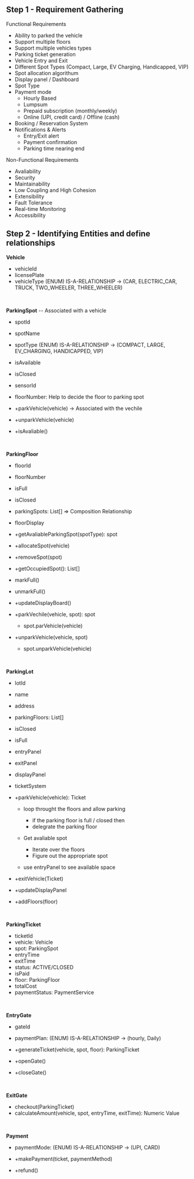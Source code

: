 ## Step 1 - Requirement Gathering
Functional Requirements
- Ability to parked the vehicle
- Support multiple floors
- Support multiple vehicles types
- Parking ticket generation
- Vehicle Entry and Exit
- Different Spot Types (Compact, Large, EV Charging, Handicapped, VIP)
- Spot allocation algorithum
- Display panel / Dashboard
- Spot Type
- Payment mode
    - Hourly Based
    - Lumpsum
    - Prepaid subscription (monthly/weekly)
    - Online (UPI, credit card) / Offline (cash)
- Booking / Reservation System
- Notifications & Alerts
    - Entry/Exit alert
    - Payment confirmation
    - Parking time nearing end


Non-Functional Requirements
- Avaliability
- Security
- Maintainability
- Low Coupling and High Cohesion
- Extensibility
- Fault Tolerance
- Real-time Monitoring
- Accessibility


## Step 2 - Identifying Entities and define relationships

<b>Vehicle</b>
- vehicleId
- licensePlate
- vehicleType (ENUM) IS-A-RELATIONSHIP  -> (CAR, ELECTRIC_CAR, TRUCK, TWO_WHEELER, THREE_WHEELER)

</br>

<b>ParkingSpot</b>
-- Associated with a vehicle
- spotId
- spotName
- spotType (ENUM) IS-A-RELATIONSHIP -> (COMPACT, LARGE, EV_CHARGING, HANDICAPPED, VIP)
- isAvailable
- isClosed
- sensorId
- floorNumber: Help to decide the floor to parking spot

- +parkVehicle(vehicle) -> Associated with the vechile
- +unparkVehicle(vehicle)
- +isAvaliable()

</br>

<b>ParkingFloor</b>
- floorId
- floorNumber
- isFull
- isClosed
- parkingSpots: List[<ParkingSpot>]  => Composition Relationship
- floorDisplay

- +getAvaliableParkingSpot(spotType): spot
- +allocateSpot(vehicle)
- +removeSpot(spot)
- +getOccupiedSpot(): List[<Spot>]
- markFull()
- unmarkFull()
- +updateDisplayBoard()
- +parkVechile(vehicle, spot): spot
     * spot.parVehicle(vehicle)
- +unparkVehicle(vehicle, spot)
     * spot.unparkVehicle(vehicle)

</br>

<b>ParkingLot</b>
- lotId
- name
- address
- parkingFloors: List[<ParkingFloor>]
- isClosed
- isFull
- entryPanel
- exitPanel
- displayPanel
- ticketSystem

- +parkVehicle(vehicle): Ticket 
    * loop throught the floors and allow parking
       * if the parking floor is full / closed then
       * delegrate the parking floor

    * Get avaliable spot
        * Iterate over the floors
        * Figure out the appropriate spot
    
    * use entryPanel to see available space  

- +exitVehicle(Ticket)
- +updateDisplayPanel
- +addFloors(floor)

</br>

<b>ParkingTicket</b>
- ticketId
- vehicle: Vehicle
- spot: ParkingSpot
- entryTime
- exitTime
- status: ACTIVE/CLOSED
- isPaid
- floor: ParkingFloor
- totalCost
- paymentStatus: PaymentService

</br>

<b>EntryGate</b>
- gateId
- paymentPlan: (ENUM) IS-A-RELATIONSHIP  -> (hourly, Daily)

- +generateTicket(vehicle, spot, floor): ParkingTicket
- +openGate()
- +closeGate()

</br>

<b>ExitGate</b>
- checkout(ParkingTicket)
- calculateAmount(vehicle, spot, entryTime, exitTime): Numeric Value

</br>

<b>Payment</B>
- paymentMode: (ENUM) IS-A-RELATIONSHIP -> (UPI, CARD)

- +makePayment(ticket, paymentMethod)
- +refund()